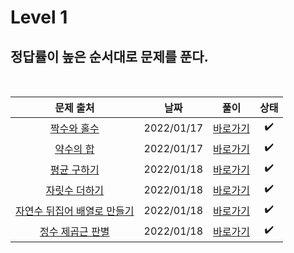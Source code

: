# Level 1

## 정답률이 높은 순서대로 문제를 푼다.
<br>

|        문제 출처         |      날짜           | 풀이    |  상태    |
| :--: | :--------------------------: | :-------------: | :--------:  |
|    [짝수와 홀수](https://school.programmers.co.kr/learn/courses/30/lessons/12937)     | 2022/01/17 | [바로가기](./12937.js) | ✔️ | 
|    [약수의 합](https://school.programmers.co.kr/learn/courses/30/lessons/12928)     | 2022/01/17 | [바로가기](./12928.js) | ✔️ | 
|    [평균 구하기](https://school.programmers.co.kr/learn/courses/30/lessons/12944)     | 2022/01/18 | [바로가기](./12944.js) | ✔️ |
|    [자릿수 더하기](https://school.programmers.co.kr/learn/courses/30/lessons/12931)     | 2022/01/18 | [바로가기](./12931.js) | ✔️ |
|    [자연수 뒤집어 배열로 만들기](https://school.programmers.co.kr/learn/courses/30/lessons/12932)     | 2022/01/18 | [바로가기](./12932.js) | ✔️ |
|    [정수 제곱근 판별](https://school.programmers.co.kr/learn/courses/30/lessons/12934)     | 2022/01/18 | [바로가기](./12934.js) | ✔️ |
